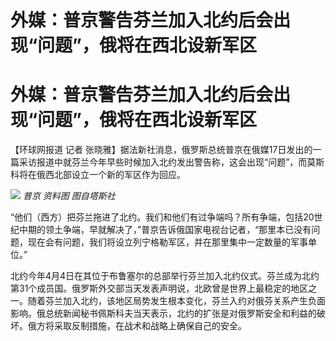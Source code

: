 # 外媒：普京警告芬兰加入北约后会出现“问题”，俄将在西北设新军区

# 外媒：普京警告芬兰加入北约后会出现“问题”，俄将在西北设新军区

【环球网报道 记者
张晓雅】据法新社消息，俄罗斯总统普京在俄媒17日发出的一篇采访报道中就芬兰今年早些时候加入北约发出警告称，这会出现“问题”，而莫斯科将在俄西北部设立一个新的军区作为回应。

![](https://inews.gtimg.com/om_bt/OKnjIQ_QEpmHjHyg_eN8tofHKHgWIxXmPhTib2xF1qK0YAA/1000)
_普京 资料图 图自塔斯社_

“他们（西方）把芬兰拖进了北约。我们和他们有过争端吗？所有争端，包括20世纪中期的领土争端，早就解决了，”普京告诉俄国家电视台记者，“那里本已没有问题，现在会有问题，我们将设立列宁格勒军区，并在那里集中一定数量的军事单位。”

北约今年4月4日在其位于布鲁塞尔的总部举行芬兰加入北约仪式。芬兰成为北约第31个成员国。俄罗斯外交部当天发表声明说，北欧曾是世界上最稳定的地区之一。随着芬兰加入北约，该地区局势发生根本变化，芬兰入约对俄芬关系产生负面影响。俄总统新闻秘书佩斯科夫当天表示，北约的扩张是对俄罗斯安全和利益的破坏。俄方将采取反制措施，在战术和战略上确保自己的安全。

